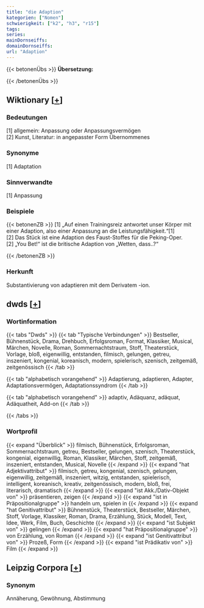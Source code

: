```yaml
---
title: "die Adaption"
kategorien: ["Nomen"]
schwierigkeit: ["k2", "h3", "r15"]
tags:
series:
mainDornseiffs:
domainDornseiffs:
url: "Adaption"
---
```


{{< betonenÜbs >}}
**Übersetzung:**  
  
{{< /betonenÜbs >}}

## Wiktionary [[+](https://de.wiktionary.org/wiki/Adaption)]

### Bedeutungen
[1] allgemein: Anpassung oder Anpassungsvermögen  
[2] Kunst, Literatur: in angepasster Form Übernommenes  

### Synonyme
[1] Adaptation  

### Sinnverwandte
[1] Anpassung  

### Beispiele
{{< betonenZB >}}
[1] „Auf einen Trainingsreiz antwortet unser Körper mit einer Adaption, also einer Anpassung an die Leistungsfähigkeit.“[1]  
[2] Das Stück ist eine Adaption des Faust-Stoffes für die Peking-Oper.  
[2] „You Bet!“ ist die britische Adaption von „Wetten, dass..?“  

{{< /betonenZB >}}
### Herkunft
Substantivierung von adaptieren mit dem Derivatem -ion.  



## dwds [[+](https://www.dwds.de/wb/Adaption)]

### Wortinformation
{{< tabs "Dwds" >}}
{{< tab "Typische Verbindungen" >}}
Bestseller, Bühnenstück, Drama, Drehbuch, Erfolgsroman, Format, Klassiker, Musical, Märchen, Novelle, Roman, Sommernachtstraum, Stoff, Theaterstück, Vorlage, bloß, eigenwillig, entstanden, filmisch, gelungen, getreu, inszeniert, kongenial, koreanisch, modern, spielerisch, szenisch, zeitgemäß, zeitgenössisch
{{< /tab >}}

{{< tab "alphabetisch vorangehend" >}}
Adaptierung, adaptieren, Adapter, Adaptationsvermögen, Adaptationssyndrom
{{< /tab >}}

{{< tab "alphabetisch vorangehend" >}}
adaptiv, Adäquanz, adäquat, Adäquatheit, Add-on
{{< /tab >}}

{{< /tabs >}}

### Wortprofil
{{< expand "Überblick" >}} filmisch, Bühnenstück, Erfolgsroman, Sommernachtstraum, getreu, Bestseller, gelungen, szenisch, Theaterstück, kongenial, eigenwillig, Roman, Klassiker, Märchen, Stoff, zeitgemäß, inszeniert, entstanden, Musical, Novelle {{< /expand >}}
{{< expand "hat Adjektivattribut" >}} filmisch, getreu, kongenial, szenisch, gelungen, eigenwillig, zeitgemäß, inszeniert, witzig, entstanden, spielerisch, intelligent, koreanisch, kreativ, zeitgenössisch, modern, bloß, frei, literarisch, dramatisch {{< /expand >}}
{{< expand "ist Akk./Dativ-Objekt von" >}} präsentieren, zeigen {{< /expand >}}
{{< expand "ist in Präpositionalgruppe" >}} handeln um, spielen in {{< /expand >}}
{{< expand "hat Genitivattribut" >}} Bühnenstück, Theaterstück, Bestseller, Märchen, Stoff, Vorlage, Klassiker, Roman, Drama, Erzählung, Stück, Modell, Text, Idee, Werk, Film, Buch, Geschichte {{< /expand >}}
{{< expand "ist Subjekt von" >}} gelingen {{< /expand >}}
{{< expand "hat Präpositionalgruppe" >}} von Erzählung, von Roman {{< /expand >}}
{{< expand "ist Genitivattribut von" >}} Prozeß, Form {{< /expand >}}
{{< expand "ist Prädikativ von" >}} Film {{< /expand >}}

## Leipzig Corpora [[+](https://corpora.uni-leipzig.de/en/res?word=Adaption&corpusId=deu_newscrawl-public_2018)]


### Synonym
Annäherung, Gewöhnung, Abstimmung

